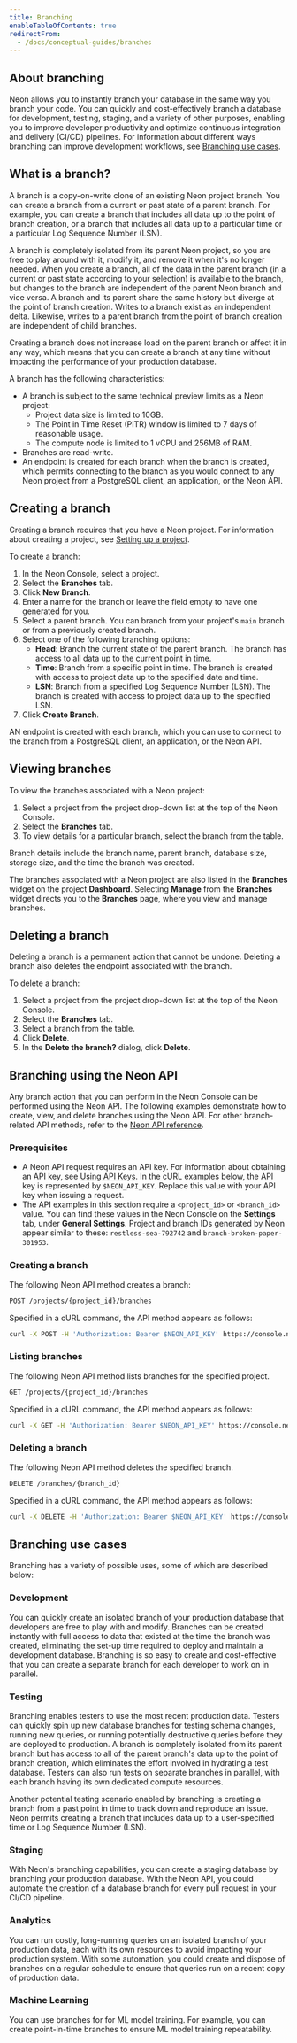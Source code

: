 ```yaml
---
title: Branching
enableTableOfContents: true
redirectFrom:
  - /docs/conceptual-guides/branches
---
```


<a id="branches-coming-soon/"></a>

## About branching

Neon allows you to instantly branch your database in the same way you branch your code. You can quickly and cost-effectively branch a database for development, testing, staging, and a variety of other purposes, enabling you to improve developer productivity and optimize continuous integration and delivery (CI/CD) pipelines. For information about different ways branching can improve development workflows, see [Branching use cases](#branching-use-cases).

## What is a branch?

A branch is a copy-on-write clone of an existing Neon project branch. You can create a branch from a current or past state of a parent branch. For example, you can create a branch that includes all data up to the point of branch creation, or a branch that includes all data up to a particular time or a particular Log Sequence Number (LSN).

A branch is completely isolated from its parent Neon project, so you are free to play around with it, modify it, and remove it when it's no longer needed. When you create a branch, all of the data in the parent branch (in a current or past state according to your selection) is available to the branch, but changes to the branch are independent of the parent Neon branch and vice versa. A branch and its parent share the same history but diverge at the point of branch creation. Writes to a branch exist as an independent delta. Likewise, writes to a parent branch from the point of branch creation are independent of child branches.

Creating a branch does not increase load on the parent branch or affect it in any way, which means that you can create a branch at any time without impacting the performance of your production database.

A branch has the following characteristics:

- A branch is subject to the same technical preview limits as a Neon project:
  - Project data size is limited to 10GB.
  - The Point in Time Reset (PITR) window is limited to 7 days of reasonable usage.
  - The compute node is limited to 1 vCPU and 256MB of RAM.
- Branches are read-write.
- An endpoint is created for each branch when the branch is created, which permits connecting to the branch as you would connect to any Neon project from a PostgreSQL client, an application, or the Neon API.

## Creating a branch

Creating a branch requires that you have a Neon project. For information about creating a project, see [Setting up a project](/docs/getting-started-with-neon/setting-up-a-project).

To create a branch:

1. In the Neon Console, select a project.
2. Select the **Branches** tab.
2. Click **New Branch**.
3. Enter a name for the branch or leave the field empty to have one generated for you.
4. Select a parent branch. You can branch from your project's `main` branch or from a previously created branch.
5. Select one of the following branching options:
    - **Head**: Branch the current state of the parent branch. The branch has access to all data up to the current point in time.
    - **Time**: Branch from a specific point in time. The branch is created with access to project data up to the specified date and time.
    - **LSN**: Branch from a specified Log Sequence Number (LSN). The branch is created with access to project data up to the specified LSN.
6. Click **Create Branch**.

AN endpoint is created with each branch, which you can use to connect to the branch from a PostgreSQL client, an application, or the Neon API.

## Viewing branches

To view the branches associated with a Neon project:

1. Select a project from the project drop-down list at the top of the Neon Console.
2. Select the **Branches** tab.
3. To view details for a particular branch, select the branch from the table.

Branch details include the branch name, parent branch, database size, storage size, and the time the branch was created.

The branches associated with a Neon project are also listed in the **Branches** widget on the project **Dashboard**. Selecting **Manage** from the **Branches** widget directs you to the **Branches** page, where you view and manage branches.

## Deleting a branch

Deleting a branch is a permanent action that cannot be undone. Deleting a branch also deletes the endpoint associated with the branch.

To delete a branch:

1. Select a project from the project drop-down list at the top of the Neon Console.
2. Select the **Branches** tab.
3. Select a branch from the table.
3. Click **Delete**.
4. In the **Delete the branch?** dialog, click **Delete**.

## Branching using the Neon API

Any branch action that you can perform in the Neon Console can be performed using the Neon API. The following examples demonstrate how to create, view, and delete branches using the Neon API. For other branch-related API methods, refer to the [Neon API reference](https://neon.tech/api-reference/).

### Prerequisites

- A Neon API request requires an API key. For information about obtaining an API key, see [Using API Keys](/docs/get-started-with-neon/using-api-keys). In the cURL examples below, the API key is represented by `$NEON_API_KEY`. Replace this value with your API key when issuing a request.
- The API examples in this section require a `<project_id>` or `<branch_id>` value. You can find these values in the Neon Console on the **Settings** tab, under **General Settings**. Project and branch IDs generated by Neon appear similar to these: `restless-sea-792742` and `branch-broken-paper-301953`.

### Creating a branch

The following Neon API method creates a branch:

```bash
POST /projects/{project_id}/branches
```

Specified in a cURL command, the API method appears as follows:

```bash
curl -X POST -H 'Authorization: Bearer $NEON_API_KEY' https://console.neon.tech/api/v2/projects/<project_id>/branches
```

### Listing branches

The following Neon API method lists branches for the specified project.

```bash
GET /projects/{project_id}/branches
```

Specified in a cURL command, the API method appears as follows:

```bash
curl -X GET -H 'Authorization: Bearer $NEON_API_KEY' https://console.neon.tech/api/v2/projects/<project_id>/branches
```

### Deleting a branch

The following Neon API method deletes the specified branch.

```bash
DELETE /branches/{branch_id}
```

Specified in a cURL command, the API method appears as follows:

```bash
curl -X DELETE -H 'Authorization: Bearer $NEON_API_KEY' https://console.neon.tech/api/v2/branches/<branch_id>
```

## Branching use cases

Branching has a variety of possible uses, some of which are described below:

### Development

You can quickly create an isolated branch of your production database that developers are free to play with and modify. Branches can be created instantly with full access to data that existed at the time the branch was created, eliminating the set-up time required to deploy and maintain a development database. Branching is so easy to create and cost-effective that you can create a separate branch for each developer to work on in parallel.

### Testing

Branching enables testers to use the most recent production data. Testers can quickly spin up new database branches for testing schema changes, running new queries, or running potentially destructive queries before they are deployed to production. A branch is completely isolated from its parent branch but has access to all of the parent branch's data up to the point of branch creation, which eliminates the effort involved in hydrating a test database. Testers can also run tests on separate branches in parallel, with each branch having its own dedicated compute resources.

Another potential testing scenario enabled by branching is creating a branch from a past point in time to track down and reproduce an issue. Neon permits creating a branch that includes data up to a user-specified time or Log Sequence Number (LSN).

### Staging

With Neon's branching capabilities, you can create a staging database by branching your production database. With the Neon API, you could automate the creation of a database branch for every pull request in your CI/CD pipeline.

### Analytics

You can run costly, long-running queries on an isolated branch of your production data, each with its own resources to avoid impacting your production system. With some automation, you could create and dispose of branches on a regular schedule to ensure that queries run on a recent copy of production data.

### Machine Learning

You can use branches for for ML model training. For example, you can create point-in-time branches to ensure ML model training repeatability.